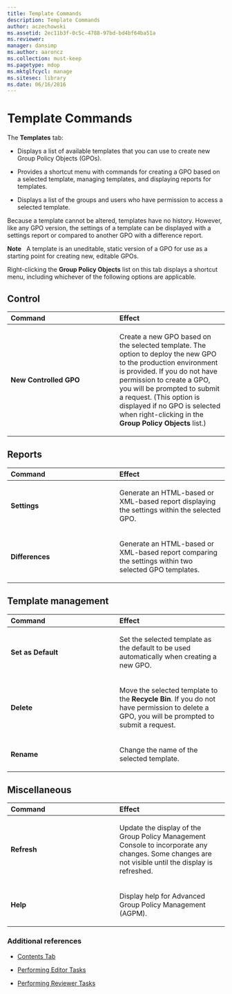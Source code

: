 ```yaml
---
title: Template Commands
description: Template Commands
author: aczechowski
ms.assetid: 2ec11b3f-0c5c-4788-97bd-bd4bf64ba51a
ms.reviewer: 
manager: dansimp
ms.author: aaroncz
ms.collection: must-keep
ms.pagetype: mdop
ms.mktglfcycl: manage
ms.sitesec: library
ms.date: 06/16/2016
---
```



# Template Commands


The **Templates** tab:

-   Displays a list of available templates that you can use to create new Group Policy Objects (GPOs).

-   Provides a shortcut menu with commands for creating a GPO based on a selected template, managing templates, and displaying reports for templates.

-   Displays a list of the groups and users who have permission to access a selected template.

Because a template cannot be altered, templates have no history. However, like any GPO version, the settings of a template can be displayed with a settings report or compared to another GPO with a difference report.

**Note**  
A template is an uneditable, static version of a GPO for use as a starting point for creating new, editable GPOs.

 

Right-clicking the **Group Policy Objects** list on this tab displays a shortcut menu, including whichever of the following options are applicable.

## Control


<table>
<colgroup>
<col width="50%" />
<col width="50%" />
</colgroup>
<thead>
<tr class="header">
<th align="left">Command</th>
<th align="left">Effect</th>
</tr>
</thead>
<tbody>
<tr class="odd">
<td align="left"><p><strong>New Controlled GPO</strong></p></td>
<td align="left"><p>Create a new GPO based on the selected template. The option to deploy the new GPO to the production environment is provided. If you do not have permission to create a GPO, you will be prompted to submit a request. (This option is displayed if no GPO is selected when right-clicking in the <strong>Group Policy Objects</strong> list.)</p></td>
</tr>
</tbody>
</table>

 

## Reports


<table>
<colgroup>
<col width="50%" />
<col width="50%" />
</colgroup>
<thead>
<tr class="header">
<th align="left">Command</th>
<th align="left">Effect</th>
</tr>
</thead>
<tbody>
<tr class="odd">
<td align="left"><p><strong>Settings</strong></p></td>
<td align="left"><p>Generate an HTML-based or XML-based report displaying the settings within the selected GPO.</p></td>
</tr>
<tr class="even">
<td align="left"><p><strong>Differences</strong></p></td>
<td align="left"><p>Generate an HTML-based or XML-based report comparing the settings within two selected GPO templates.</p></td>
</tr>
</tbody>
</table>

 

## Template management


<table>
<colgroup>
<col width="50%" />
<col width="50%" />
</colgroup>
<thead>
<tr class="header">
<th align="left">Command</th>
<th align="left">Effect</th>
</tr>
</thead>
<tbody>
<tr class="odd">
<td align="left"><p><strong>Set as Default</strong></p></td>
<td align="left"><p>Set the selected template as the default to be used automatically when creating a new GPO.</p></td>
</tr>
<tr class="even">
<td align="left"><p><strong>Delete</strong></p></td>
<td align="left"><p>Move the selected template to the <strong>Recycle Bin</strong>. If you do not have permission to delete a GPO, you will be prompted to submit a request.</p></td>
</tr>
<tr class="odd">
<td align="left"><p><strong>Rename</strong></p></td>
<td align="left"><p>Change the name of the selected template.</p></td>
</tr>
</tbody>
</table>

 

## Miscellaneous


<table>
<colgroup>
<col width="50%" />
<col width="50%" />
</colgroup>
<thead>
<tr class="header">
<th align="left">Command</th>
<th align="left">Effect</th>
</tr>
</thead>
<tbody>
<tr class="odd">
<td align="left"><p><strong>Refresh</strong></p></td>
<td align="left"><p>Update the display of the Group Policy Management Console to incorporate any changes. Some changes are not visible until the display is refreshed.</p></td>
</tr>
<tr class="even">
<td align="left"><p><strong>Help</strong></p></td>
<td align="left"><p>Display help for Advanced Group Policy Management (AGPM).</p></td>
</tr>
</tbody>
</table>

 

### Additional references

-   [Contents Tab](contents-tab-agpm30ops.md)

-   [Performing Editor Tasks](performing-editor-tasks-agpm30ops.md)

-   [Performing Reviewer Tasks](performing-reviewer-tasks-agpm30ops.md)

 

 





